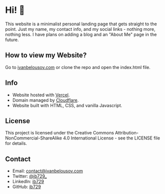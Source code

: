 # Hi! 👋

This website is a minimalist personal landing page that gets straight to the point. Just my name, my contact info, and my social links - nothing more, nothing less. I have plans on adding a blog and an "About Me" page in the future.

## How to view my Website?

Go to [ivanbelousov.com](https://ivanbelousov.com) or clone the repo and open the index.html file.

## Info

- Website hosted with [Vercel](https://vercel.com/).
- Domain managed by [Cloudflare](https://cloudflare.com).
- Website built with HTML, CSS, and vanilla Javascript.

## License

This project is licensed under the Creative Commons Attribution-NonCommercial-ShareAlike 4.0 International License - see the LICENSE file for details.

## Contact

- Email: contact@ivanbelousov.com
- Twitter: [@ib729_](https://x.com/ib729_)
- LinkedIn: [ib729](https://www.linkedin.com/in/ib729/)
- GitHub: [ib729](https://github.com/ib729)

